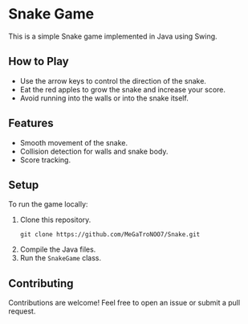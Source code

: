 # Snake Game

This is a simple Snake game implemented in Java using Swing.

## How to Play

- Use the arrow keys to control the direction of the snake.
- Eat the red apples to grow the snake and increase your score.
- Avoid running into the walls or into the snake itself.

## Features

- Smooth movement of the snake.
- Collision detection for walls and snake body.
- Score tracking.

## Setup

To run the game locally:

1. Clone this repository.
   ```
   git clone https://github.com/MeGaTroNOO7/Snake.git
   ```
3. Compile the Java files.
4. Run the `SnakeGame` class.

## Contributing

Contributions are welcome! Feel free to open an issue or submit a pull request.

